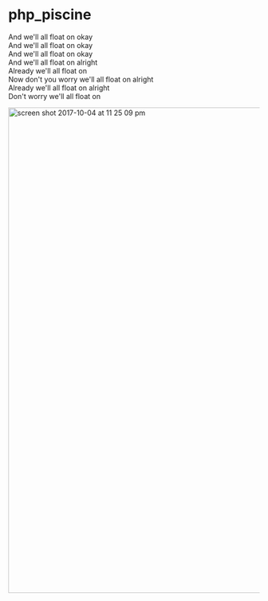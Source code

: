 # php_piscine
<p>And we'll all float on okay <br />
And we'll all float on okay <br />
And we'll all float on okay <br />
And we'll all float on alright <br />
Already we'll all float on <br />
Now don't you worry we'll all float on alright <br />
Already we'll all float on alright <br />
Don't worry we'll all float on </p>

<img width="972" alt="screen shot 2017-10-04 at 11 25 09 pm" src="https://user-images.githubusercontent.com/13093517/31213387-4ddae360-a95b-11e7-9648-ce336624ac3f.png">
